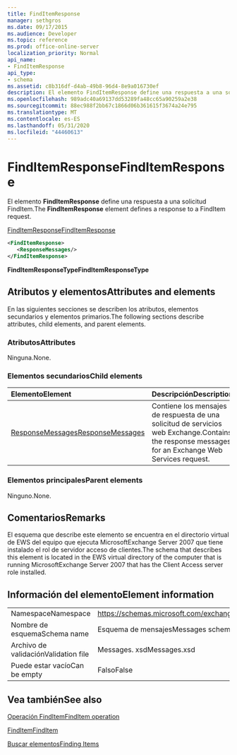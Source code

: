 ```yaml
---
title: FindItemResponse
manager: sethgros
ms.date: 09/17/2015
ms.audience: Developer
ms.topic: reference
ms.prod: office-online-server
localization_priority: Normal
api_name:
- FindItemResponse
api_type:
- schema
ms.assetid: c8b316df-d4ab-49b8-96d4-8e9a016730ef
description: El elemento FindItemResponse define una respuesta a una solicitud FindItem.
ms.openlocfilehash: 989adc40a69137dd53289fa48cc65a90259a2e38
ms.sourcegitcommit: 88ec988f2bb67c1866d06b361615f3674a24e795
ms.translationtype: MT
ms.contentlocale: es-ES
ms.lasthandoff: 05/31/2020
ms.locfileid: "44460613"
---
```

# <a name="finditemresponse"></a><span data-ttu-id="76378-103">FindItemResponse</span><span class="sxs-lookup"><span data-stu-id="76378-103">FindItemResponse</span></span>

<span data-ttu-id="76378-104">El elemento **FindItemResponse** define una respuesta a una solicitud FindItem.</span><span class="sxs-lookup"><span data-stu-id="76378-104">The **FindItemResponse** element defines a response to a FindItem request.</span></span> 
  
[<span data-ttu-id="76378-105">FindItemResponse</span><span class="sxs-lookup"><span data-stu-id="76378-105">FindItemResponse</span></span>](finditemresponse.md)
  
```xml
<FindItemResponse>
   <ResponseMessages/>
</FindItemResponse>
```

 <span data-ttu-id="76378-106">**FindItemResponseType**</span><span class="sxs-lookup"><span data-stu-id="76378-106">**FindItemResponseType**</span></span>
## <a name="attributes-and-elements"></a><span data-ttu-id="76378-107">Atributos y elementos</span><span class="sxs-lookup"><span data-stu-id="76378-107">Attributes and elements</span></span>

<span data-ttu-id="76378-108">En las siguientes secciones se describen los atributos, elementos secundarios y elementos primarios.</span><span class="sxs-lookup"><span data-stu-id="76378-108">The following sections describe attributes, child elements, and parent elements.</span></span>
  
### <a name="attributes"></a><span data-ttu-id="76378-109">Atributos</span><span class="sxs-lookup"><span data-stu-id="76378-109">Attributes</span></span>

<span data-ttu-id="76378-110">Ninguna.</span><span class="sxs-lookup"><span data-stu-id="76378-110">None.</span></span>
  
### <a name="child-elements"></a><span data-ttu-id="76378-111">Elementos secundarios</span><span class="sxs-lookup"><span data-stu-id="76378-111">Child elements</span></span>

|<span data-ttu-id="76378-112">**Elemento**</span><span class="sxs-lookup"><span data-stu-id="76378-112">**Element**</span></span>|<span data-ttu-id="76378-113">**Descripción**</span><span class="sxs-lookup"><span data-stu-id="76378-113">**Description**</span></span>|
|:-----|:-----|
|[<span data-ttu-id="76378-114">ResponseMessages</span><span class="sxs-lookup"><span data-stu-id="76378-114">ResponseMessages</span></span>](responsemessages.md) <br/> |<span data-ttu-id="76378-115">Contiene los mensajes de respuesta de una solicitud de servicios web Exchange.</span><span class="sxs-lookup"><span data-stu-id="76378-115">Contains the response messages for an Exchange Web Services request.</span></span>  <br/> |
   
### <a name="parent-elements"></a><span data-ttu-id="76378-116">Elementos principales</span><span class="sxs-lookup"><span data-stu-id="76378-116">Parent elements</span></span>

<span data-ttu-id="76378-117">Ninguno.</span><span class="sxs-lookup"><span data-stu-id="76378-117">None.</span></span>
  
## <a name="remarks"></a><span data-ttu-id="76378-118">Comentarios</span><span class="sxs-lookup"><span data-stu-id="76378-118">Remarks</span></span>

<span data-ttu-id="76378-119">El esquema que describe este elemento se encuentra en el directorio virtual de EWS del equipo que ejecuta MicrosoftExchange Server 2007 que tiene instalado el rol de servidor acceso de clientes.</span><span class="sxs-lookup"><span data-stu-id="76378-119">The schema that describes this element is located in the EWS virtual directory of the computer that is running MicrosoftExchange Server 2007 that has the Client Access server role installed.</span></span>
  
## <a name="element-information"></a><span data-ttu-id="76378-120">Información del elemento</span><span class="sxs-lookup"><span data-stu-id="76378-120">Element information</span></span>

|||
|:-----|:-----|
|<span data-ttu-id="76378-121">Namespace</span><span class="sxs-lookup"><span data-stu-id="76378-121">Namespace</span></span>  <br/> |https://schemas.microsoft.com/exchange/services/2006/messages  <br/> |
|<span data-ttu-id="76378-122">Nombre de esquema</span><span class="sxs-lookup"><span data-stu-id="76378-122">Schema name</span></span>  <br/> |<span data-ttu-id="76378-123">Esquema de mensajes</span><span class="sxs-lookup"><span data-stu-id="76378-123">Messages schema</span></span>  <br/> |
|<span data-ttu-id="76378-124">Archivo de validación</span><span class="sxs-lookup"><span data-stu-id="76378-124">Validation file</span></span>  <br/> |<span data-ttu-id="76378-125">Messages. xsd</span><span class="sxs-lookup"><span data-stu-id="76378-125">Messages.xsd</span></span>  <br/> |
|<span data-ttu-id="76378-126">Puede estar vacío</span><span class="sxs-lookup"><span data-stu-id="76378-126">Can be empty</span></span>  <br/> |<span data-ttu-id="76378-127">Falso</span><span class="sxs-lookup"><span data-stu-id="76378-127">False</span></span>  <br/> |
   
## <a name="see-also"></a><span data-ttu-id="76378-128">Vea también</span><span class="sxs-lookup"><span data-stu-id="76378-128">See also</span></span>



[<span data-ttu-id="76378-129">Operación FindItem</span><span class="sxs-lookup"><span data-stu-id="76378-129">FindItem operation</span></span>](finditem-operation.md)
  
[<span data-ttu-id="76378-130">FindItem</span><span class="sxs-lookup"><span data-stu-id="76378-130">FindItem</span></span>](finditem.md)


[<span data-ttu-id="76378-131">Buscar elementos</span><span class="sxs-lookup"><span data-stu-id="76378-131">Finding Items</span></span>](https://msdn.microsoft.com/library/63af1f9c-464b-4fca-9ae3-3d60f24ca93c%28Office.15%29.aspx)

